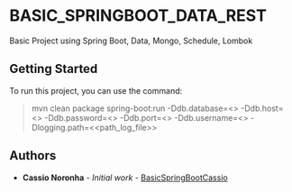 # BASIC_SPRINGBOOT_DATA_REST

Basic Project using Spring Boot, Data, Mongo, Schedule, Lombok

## Getting Started

To run this project, you can use the command:
> mvn clean package spring-boot:run -Ddb.database=<<database>> -Ddb.host=<<host>> -Ddb.password=<<password>> -Ddb.port=<<port>> -Ddb.username=<<username>> -Dlogging.path=<<path_log_file>>

## Authors

* **Cassio  Noronha** - *Initial work* - [BasicSpringBootCassio](https://github.com/PurpleBooth)


